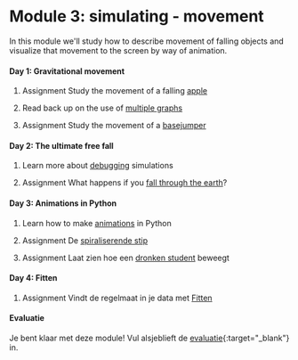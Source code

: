 # Module 3: simulating - movement 

In this module we'll study how to describe movement of falling objects and visualize that movement to the screen by way of animation.

#### Day 1: Gravitational movement

1. <span class="badge badge-primary">Assignment</span> Study the movement of a falling [apple](/movement/apple)

2. Read back up on the use of [multiple graphs](/resources/plot)

3. <span class="badge badge-primary">Assignment</span> Study the movement of a [basejumper](/movement/basejump)

#### Day 2: The ultimate free fall

1. Learn more about [debugging](/python/debugging) simulations

2. <span class="badge badge-primary">Assignment</span> What happens if you [fall through the earth](/movement/freefall)?

#### Day 3: Animations in Python

1. Learn how to make [animations](/resources/animations) in Python

2. <span class="badge badge-primary">Assignment</span> De [spiraliserende stip](/movement/stip)

3. <span class="badge badge-primary">Assignment</span> Laat zien hoe een [dronken student](/movement/student) beweegt

#### Day 4: Fitten

1. <span class="badge badge-primary">Assignment</span> Vindt de regelmaat in je data met [Fitten](/movement/fitten)

#### Evaluatie

Je bent klaar met deze module! Vul alsjeblieft de [evaluatie](https://goo.gl/forms/bMEPwmQeLxMZ13qE2){:target="_blank"} in.

